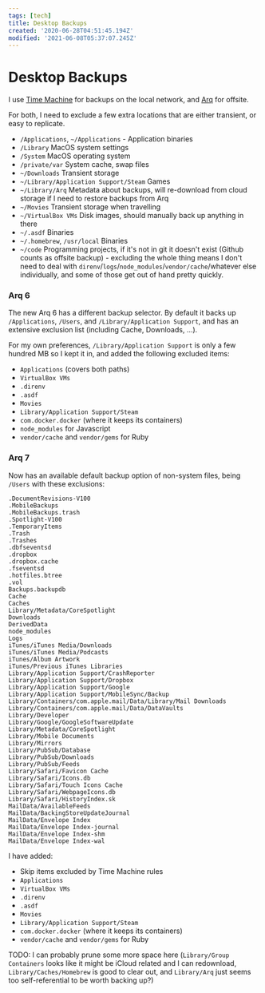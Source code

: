```yaml
---
tags: [tech]
title: Desktop Backups
created: '2020-06-28T04:51:45.194Z'
modified: '2021-06-08T05:37:07.245Z'
---
```


# Desktop Backups

I use [Time Machine](https://support.apple.com/en-us/HT201250) for backups on the local network, and [Arq](https://www.arqbackup.com/) for offsite.

For both, I need to exclude a few extra locations that are either transient, or easy to replicate.

- `/Applications`, `~/Applications` - Application binaries
- `/Library` MacOS system settings
- `/System` MacOS operating system
- `/private/var` System cache, swap files
- `~/Downloads` Transient storage
- `~/Library/Application Support/Steam` Games
- `~/Library/Arq` Metadata about backups, will re-download from cloud storage if I need to restore backups from Arq
- `~/Movies` Transient storage when travelling
- `~/VirtualBox VMs` Disk images, should manually back up anything in there
- `~/.asdf` Binaries
- `~/.homebrew`, `/usr/local` Binaries
- `~/code` Programming projects, if it's not in git it doesn't exist (Github counts as offsite backup) - excluding the whole thing means I don't need to deal with `direnv`/`logs`/`node_modules`/`vendor/cache`/whatever else individually, and some of those get out of hand pretty quickly.

### Arq 6

The new Arq 6 has a different backup selector. By default it backs up `/Applications`, `/Users`, and `/Library/Application Support`, and has an extensive exclusion list (including Cache, Downloads, ...).

For my own preferences, `/Library/Application Support` is only a few hundred MB so I kept it in, and added the following excluded items:

- `Applications` (covers both paths)
- `VirtualBox VMs`
- `.direnv`
- `.asdf`
- `Movies`
- `Library/Application Support/Steam`
- `com.docker.docker` (where it keeps its containers)
- `node_modules` for Javascript
- `vendor/cache` and `vendor/gems` for Ruby

### Arq 7

Now has an available default backup option of non-system files, being `/Users` with these exclusions:

```
.DocumentRevisions-V100
.MobileBackups
.MobileBackups.trash
.Spotlight-V100
.TemporaryItems
.Trash
.Trashes
.dbfseventsd
.dropbox
.dropbox.cache
.fseventsd
.hotfiles.btree
.vol
Backups.backupdb
Cache
Caches
Library/Metadata/CoreSpotlight
Downloads
DerivedData
node_modules
Logs
iTunes/iTunes Media/Downloads
iTunes/iTunes Media/Podcasts
iTunes/Album Artwork
iTunes/Previous iTunes Libraries
Library/Application Support/CrashReporter
Library/Application Support/Dropbox
Library/Application Support/Google
Library/Application Support/MobileSync/Backup
Library/Containers/com.apple.mail/Data/Library/Mail Downloads
Library/Containers/com.apple.mail/Data/DataVaults
Library/Developer
Library/Google/GoogleSoftwareUpdate
Library/Metadata/CoreSpotlight
Library/Mobile Documents
Library/Mirrors
Library/PubSub/Database
Library/PubSub/Downloads
Library/PubSub/Feeds
Library/Safari/Favicon Cache
Library/Safari/Icons.db
Library/Safari/Touch Icons Cache
Library/Safari/WebpageIcons.db
Library/Safari/HistoryIndex.sk
MailData/AvailableFeeds
MailData/BackingStoreUpdateJournal
MailData/Envelope Index
MailData/Envelope Index-journal
MailData/Envelope Index-shm
MailData/Envelope Index-wal
```

I have added:

- Skip items excluded by Time Machine rules
- `Applications`
- `VirtualBox VMs`
- `.direnv`
- `.asdf`
- `Movies`
- `Library/Application Support/Steam`
- `com.docker.docker` (where it keeps its containers)
- `vendor/cache` and `vendor/gems` for Ruby

TODO: I can probably prune some more space here (`Library/Group Containers` looks like it might be iCloud related and I can redownload, `Library/Caches/Homebrew` is good to clear out, and `Library/Arq` just seems too self-referential to be worth backing up?)


